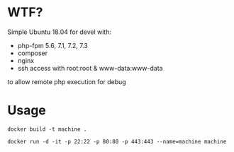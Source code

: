 # WTF?

Simple Ubuntu 18.04 for devel with:

- php-fpm 5.6, 7.1, 7.2, 7.3
- composer
- nginx 
- ssh access with root:root & www-data:www-data

to allow remote php execution for debug

# Usage

`docker build -t machine .`

`docker run -d -it -p 22:22 -p 80:80 -p 443:443 --name=machine machine`